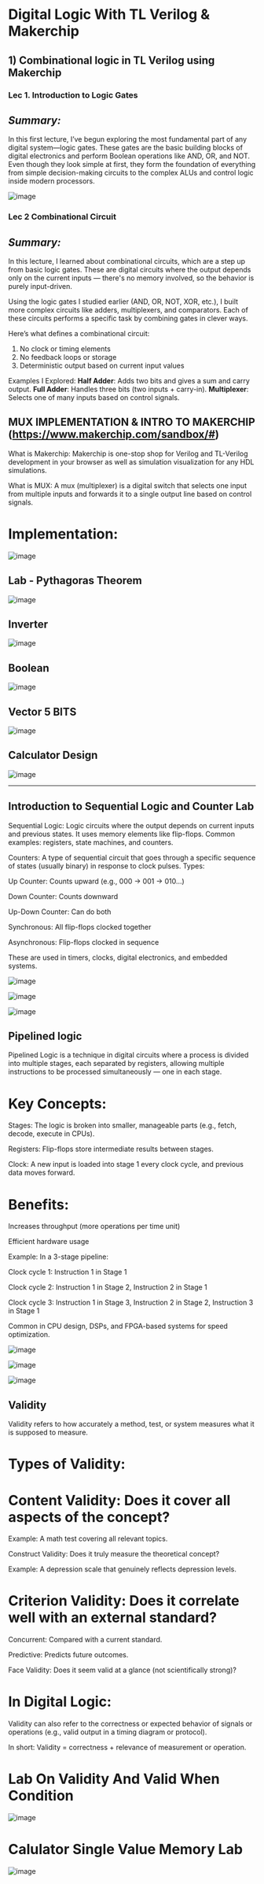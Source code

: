 # Digital Logic With TL Verilog & Makerchip 
## 1) Combinational logic in TL Verilog using Makerchip 
### Lec 1. Introduction to Logic Gates

## *Summary:* 
In this first lecture, I’ve begun exploring the most fundamental part of any digital system—logic gates. These gates are the basic building blocks of digital electronics and perform Boolean operations like AND, OR, and NOT. Even though they look simple at first, they form the foundation of everything from simple decision-making circuits to the complex ALUs and control logic inside modern processors.

![image](https://github.com/user-attachments/assets/885719df-15d2-471d-bc01-898f842466bf)

### Lec 2 Combinational Circuit

## *Summary:* 
In this lecture, I learned about combinational circuits, which are a step up from basic logic gates. These are digital circuits where the output depends only on the current inputs — there's no memory involved, so the behavior is purely input-driven.

Using the logic gates I studied earlier (AND, OR, NOT, XOR, etc.), I built more complex circuits like adders, multiplexers, and comparators. Each of these circuits performs a specific task by combining gates in clever ways.

Here’s what defines a combinational circuit:
1. No clock or timing elements
2. No feedback loops or storage
3. Deterministic output based on current input values

Examples I Explored:
**Half Adder**: Adds two bits and gives a sum and carry output.
**Full Adder**: Handles three bits (two inputs + carry-in).
**Multiplexer**: Selects one of many inputs based on control signals.

## MUX IMPLEMENTATION & INTRO TO MAKERCHIP (https://www.makerchip.com/sandbox/#)

What is Makerchip: Makerchip is one-stop shop for Verilog and TL-Verilog development in your browser as well as simulation visualization for any HDL simulations.

What is MUX: A mux (multiplexer) is a digital switch that selects one input from multiple inputs and forwards it to a single output line based on control signals.

# Implementation: 
![image](https://github.com/user-attachments/assets/83b585c0-1ef3-4509-982a-37f7c9d2f773)

## Lab - Pythagoras Theorem
![image](https://github.com/user-attachments/assets/8eb41c0d-32b7-46aa-8fd4-936b6f702e7f)

## Inverter
![image](https://github.com/user-attachments/assets/ac2370f2-123e-4bc3-9910-87dc7795cfde)

## Boolean 
![image](https://github.com/user-attachments/assets/98e90fee-faa6-43ca-830f-47dd53a753e3)

## Vector 5 BITS 
![image](https://github.com/user-attachments/assets/ac696453-9219-41ef-831f-9dd9ac4a48c6)

## Calculator Design
![image](https://github.com/user-attachments/assets/8e0a3b65-d7d0-41c7-bc49-540fb4011488)

--------------------------------------------------------------------------------------

## **Introduction to Sequential Logic and Counter Lab**

Sequential Logic: Logic circuits where the output depends on current inputs and previous states. It uses memory elements like flip-flops. Common examples: registers, state machines, and counters.

Counters: A type of sequential circuit that goes through a specific sequence of states (usually binary) in response to clock pulses. Types:

Up Counter: Counts upward (e.g., 000 → 001 → 010…)

Down Counter: Counts downward

Up-Down Counter: Can do both

Synchronous: All flip-flops clocked together

Asynchronous: Flip-flops clocked in sequence

These are used in timers, clocks, digital electronics, and embedded systems.

![image](https://github.com/user-attachments/assets/5e157e97-878b-4ba7-9756-74d6c01079d4)

![image](https://github.com/user-attachments/assets/4000279c-a611-4033-a240-a76c8aa265dc)

![image](https://github.com/user-attachments/assets/53ff63bc-cfd4-4968-a0f5-4e8f0f92e1d9)

## Pipelined logic

Pipelined Logic is a technique in digital circuits where a process is divided into multiple stages, each separated by registers, allowing multiple instructions to be processed simultaneously — one in each stage.

# Key Concepts:
Stages: The logic is broken into smaller, manageable parts (e.g., fetch, decode, execute in CPUs).

Registers: Flip-flops store intermediate results between stages.

Clock: A new input is loaded into stage 1 every clock cycle, and previous data moves forward.

# Benefits:
Increases throughput (more operations per time unit)

Efficient hardware usage

Example:
In a 3-stage pipeline:

Clock cycle 1: Instruction 1 in Stage 1

Clock cycle 2: Instruction 1 in Stage 2, Instruction 2 in Stage 1

Clock cycle 3: Instruction 1 in Stage 3, Instruction 2 in Stage 2, Instruction 3 in Stage 1

Common in CPU design, DSPs, and FPGA-based systems for speed optimization.

![image](https://github.com/user-attachments/assets/35469826-2138-4aa8-a819-250fb8168e84)

![image](https://github.com/user-attachments/assets/890cdb25-bb3e-487a-ac82-18f48629c70e)

![image](https://github.com/user-attachments/assets/8df13836-ee23-435c-b3da-94b44b8c0fd4)

## Validity 

Validity refers to how accurately a method, test, or system measures what it is supposed to measure.

# Types of Validity:

# Content Validity: Does it cover all aspects of the concept?

Example: A math test covering all relevant topics.

Construct Validity: Does it truly measure the theoretical concept?

Example: A depression scale that genuinely reflects depression levels.

# Criterion Validity: Does it correlate well with an external standard?

Concurrent: Compared with a current standard.

Predictive: Predicts future outcomes.

Face Validity: Does it seem valid at a glance (not scientifically strong)?

# In Digital Logic:
Validity can also refer to the correctness or expected behavior of signals or operations (e.g., valid output in a timing diagram or protocol).

In short: Validity = correctness + relevance of measurement or operation.

# Lab On Validity And Valid When Condition
![image](https://github.com/user-attachments/assets/11561a3b-781f-47a7-bd42-eb81eab7e4a4)

# Calulator Single Value Memory Lab
![image](https://github.com/user-attachments/assets/dd790b32-47de-4276-8d5a-eed9b08601cd)


